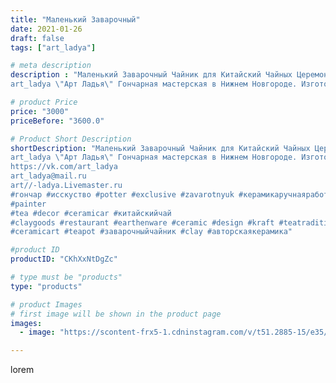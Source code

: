 ```yaml
---
title: "Маленький Заварочный"
date: 2021-01-26
draft: false
tags: ["art_ladya"]

# meta description
description : "Маленький Заварочный Чайник для Китайский Чайных Церемоний. 
art_ladya \"Арт Ладья\" Гончарная мастерская в Нижнем Новгороде. Изготовление керамики и мастер//-к"

# product Price
price: "3000"
priceBefore: "3600.0"

# Product Short Description
shortDescription: "Маленький Заварочный Чайник для Китайский Чайных Церемоний. 
art_ladya \"Арт Ладья\" Гончарная мастерская в Нижнем Новгороде. Изготовление керамики и мастер//-классы по обучению. 
https://vk.com/art_ladya
art_ladya@mail.ru
art//-ladya.Livemaster.ru
#гончар #исскуство #potter #exclusive #zavarotnyuk #керамикаручнаяработа #керамиканазаказ #handmade #керамика #гончарнаяпосуда #эксклюзивнаякерамика
#painter
#tea #decor #ceramicar #китайскийчай
#claygoods #restaurant #earthenware #ceramic #design #kraft #teatradition
#ceramicart #teapot #заварочныйчайник #clay #авторскаякерамика"

#product ID
productID: "CKhXxNtDgZc"

# type must be "products"
type: "products"

# product Images
# first image will be shown in the product page
images:
  - image: "https://scontent-frx5-1.cdninstagram.com/v/t51.2885-15/e35/141964920_684257228938133_8019267514101018803_n.jpg?_nc_ht=scontent-frx5-1.cdninstagram.com&_nc_cat=105&_nc_ohc=XDDQPxeoov4AX8Bl5NM&edm=APU89FABAAAA&ccb=7-4&oh=199aa17de17e92d5a1a3f68d73d0fe37&oe=612C05DA&_nc_sid=86f79a&ig_cache_key=MjQ5NTM4MDIwNTU3ODYxODQ2MA%3D%3D.2-ccb7-4"

---
```

lorem
